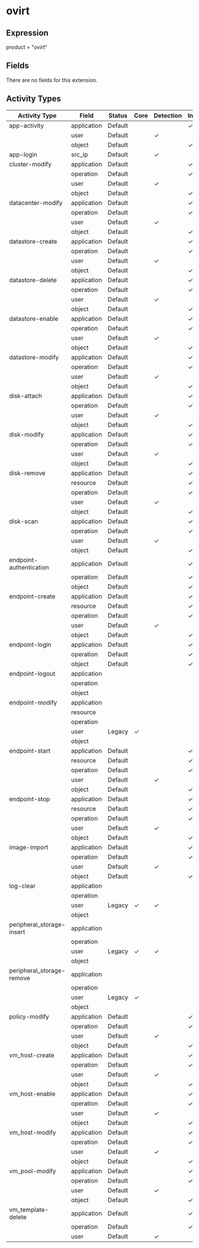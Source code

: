ovirt
=====

Expression
----------

product = "ovirt"

Fields
------

There are no fields for this extension.

Activity Types
--------------

| Activity Type             | Field       | Status  | Core     | Detection | Informational |
| ------------------------- | ----------- | ------- | -------- | --------- | ------------- |
| app-activity              | application | Default |          |           | &#10003;      |
|                           | user        | Default |          | &#10003;  |               |
|                           | object      | Default |          |           | &#10003;      |
| app-login                 | src_ip      | Default |          | &#10003;  |               |
| cluster-modify            | application | Default |          |           | &#10003;      |
|                           | operation   | Default |          |           | &#10003;      |
|                           | user        | Default |          | &#10003;  |               |
|                           | object      | Default |          |           | &#10003;      |
| datacenter-modify         | application | Default |          |           | &#10003;      |
|                           | operation   | Default |          |           | &#10003;      |
|                           | user        | Default |          | &#10003;  |               |
|                           | object      | Default |          |           | &#10003;      |
| datastore-create          | application | Default |          |           | &#10003;      |
|                           | operation   | Default |          |           | &#10003;      |
|                           | user        | Default |          | &#10003;  |               |
|                           | object      | Default |          |           | &#10003;      |
| datastore-delete          | application | Default |          |           | &#10003;      |
|                           | operation   | Default |          |           | &#10003;      |
|                           | user        | Default |          | &#10003;  |               |
|                           | object      | Default |          |           | &#10003;      |
| datastore-enable          | application | Default |          |           | &#10003;      |
|                           | operation   | Default |          |           | &#10003;      |
|                           | user        | Default |          | &#10003;  |               |
|                           | object      | Default |          |           | &#10003;      |
| datastore-modify          | application | Default |          |           | &#10003;      |
|                           | operation   | Default |          |           | &#10003;      |
|                           | user        | Default |          | &#10003;  |               |
|                           | object      | Default |          |           | &#10003;      |
| disk-attach               | application | Default |          |           | &#10003;      |
|                           | operation   | Default |          |           | &#10003;      |
|                           | user        | Default |          | &#10003;  |               |
|                           | object      | Default |          |           | &#10003;      |
| disk-modify               | application | Default |          |           | &#10003;      |
|                           | operation   | Default |          |           | &#10003;      |
|                           | user        | Default |          | &#10003;  |               |
|                           | object      | Default |          |           | &#10003;      |
| disk-remove               | application | Default |          |           | &#10003;      |
|                           | resource    | Default |          |           | &#10003;      |
|                           | operation   | Default |          |           | &#10003;      |
|                           | user        | Default |          | &#10003;  |               |
|                           | object      | Default |          |           | &#10003;      |
| disk-scan                 | application | Default |          |           | &#10003;      |
|                           | operation   | Default |          |           | &#10003;      |
|                           | user        | Default |          | &#10003;  |               |
|                           | object      | Default |          |           | &#10003;      |
| endpoint-authentication   | application | Default |          |           | &#10003;      |
|                           | operation   | Default |          |           | &#10003;      |
|                           | object      | Default |          |           | &#10003;      |
| endpoint-create           | application | Default |          |           | &#10003;      |
|                           | resource    | Default |          |           | &#10003;      |
|                           | operation   | Default |          |           | &#10003;      |
|                           | user        | Default |          | &#10003;  |               |
|                           | object      | Default |          |           | &#10003;      |
| endpoint-login            | application | Default |          |           | &#10003;      |
|                           | operation   | Default |          |           | &#10003;      |
|                           | object      | Default |          |           | &#10003;      |
| endpoint-logout           | application |         |          |           |               |
|                           | operation   |         |          |           |               |
|                           | object      |         |          |           |               |
| endpoint-modify           | application |         |          |           |               |
|                           | resource    |         |          |           |               |
|                           | operation   |         |          |           |               |
|                           | user        | Legacy  | &#10003; |           |               |
|                           | object      |         |          |           |               |
| endpoint-start            | application | Default |          |           | &#10003;      |
|                           | resource    | Default |          |           | &#10003;      |
|                           | operation   | Default |          |           | &#10003;      |
|                           | user        | Default |          | &#10003;  |               |
|                           | object      | Default |          |           | &#10003;      |
| endpoint-stop             | application | Default |          |           | &#10003;      |
|                           | resource    | Default |          |           | &#10003;      |
|                           | operation   | Default |          |           | &#10003;      |
|                           | user        | Default |          | &#10003;  |               |
|                           | object      | Default |          |           | &#10003;      |
| image-import              | application | Default |          |           | &#10003;      |
|                           | operation   | Default |          |           | &#10003;      |
|                           | user        | Default |          | &#10003;  |               |
|                           | object      | Default |          |           | &#10003;      |
| log-clear                 | application |         |          |           |               |
|                           | operation   |         |          |           |               |
|                           | user        | Legacy  | &#10003; | &#10003;  |               |
|                           | object      |         |          |           |               |
| peripheral_storage-insert | application |         |          |           |               |
|                           | operation   |         |          |           |               |
|                           | user        | Legacy  | &#10003; | &#10003;  |               |
|                           | object      |         |          |           |               |
| peripheral_storage-remove | application |         |          |           |               |
|                           | operation   |         |          |           |               |
|                           | user        | Legacy  | &#10003; |           |               |
|                           | object      |         |          |           |               |
| policy-modify             | application | Default |          |           | &#10003;      |
|                           | operation   | Default |          |           | &#10003;      |
|                           | user        | Default |          | &#10003;  |               |
|                           | object      | Default |          |           | &#10003;      |
| vm_host-create            | application | Default |          |           | &#10003;      |
|                           | operation   | Default |          |           | &#10003;      |
|                           | user        | Default |          | &#10003;  |               |
|                           | object      | Default |          |           | &#10003;      |
| vm_host-enable            | application | Default |          |           | &#10003;      |
|                           | operation   | Default |          |           | &#10003;      |
|                           | user        | Default |          | &#10003;  |               |
|                           | object      | Default |          |           | &#10003;      |
| vm_host-modify            | application | Default |          |           | &#10003;      |
|                           | operation   | Default |          |           | &#10003;      |
|                           | user        | Default |          | &#10003;  |               |
|                           | object      | Default |          |           | &#10003;      |
| vm_pool-modify            | application | Default |          |           | &#10003;      |
|                           | operation   | Default |          |           | &#10003;      |
|                           | user        | Default |          | &#10003;  |               |
|                           | object      | Default |          |           | &#10003;      |
| vm_template-delete        | application | Default |          |           | &#10003;      |
|                           | operation   | Default |          |           | &#10003;      |
|                           | user        | Default |          | &#10003;  |               |


